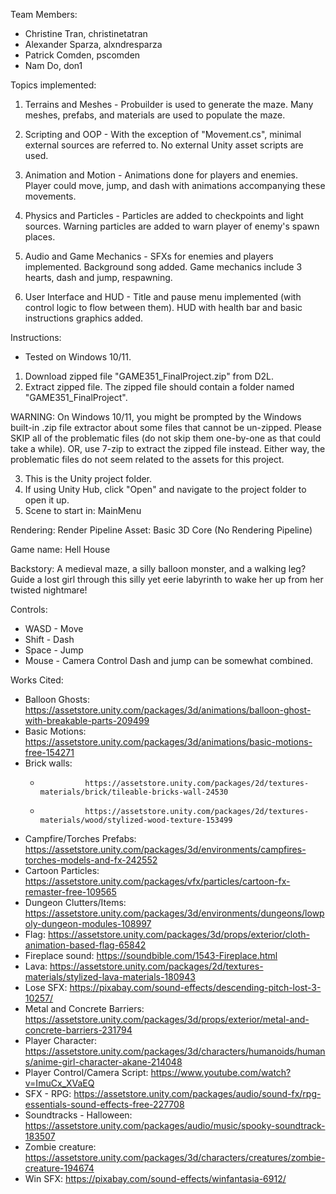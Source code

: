 Team Members:
- Christine Tran, christinetatran
- Alexander Sparza, alxndresparza
- Patrick Comden, pscomden
- Nam Do, don1


Topics implemented:
1. Terrains and Meshes		- Probuilder is used to generate the maze. Many meshes, prefabs, and materials are used to populate the maze.

2. Scripting and OOP			- With the exception of "Movement.cs", minimal external sources are referred to. No external Unity
					asset scripts are used.

3. Animation and Motion		- Animations done for players and enemies. Player could move, jump, and dash with animations accompanying
					these movements.

4. Physics and Particles		- Particles are added to checkpoints and light sources. Warning particles are added to warn player
					of enemy's spawn places.

5. Audio and Game Mechanics		- SFXs for enemies and players implemented. Background song added. Game mechanics include 3 hearts,
					dash and jump, respawning.

6. User Interface and HUD		- Title and pause menu implemented (with control logic to flow between them). HUD with health bar and
					basic instructions graphics added.


Instructions:
- Tested on Windows 10/11.

1. Download zipped file "GAME351_FinalProject.zip" from D2L.
2. Extract zipped file. The zipped file should contain a folder named "GAME351_FinalProject".

WARNING: On Windows 10/11, you might be prompted by the Windows built-in .zip file extractor about some files that cannot be un-zipped.
Please SKIP all of the problematic files (do not skip them one-by-one as that could take a while).
OR, use 7-zip to extract the zipped file instead. Either way, the problematic files do not seem related to the assets for this project.

3. This is the Unity project folder.
4. If using Unity Hub, click "Open" and navigate to the project folder to open it up.
5. Scene to start in: MainMenu


Rendering:
Render Pipeline Asset: Basic 3D Core (No Rendering Pipeline)


Game name: Hell House


Backstory: A medieval maze, a silly balloon monster, and a walking leg?
Guide a lost girl through this silly yet eerie labyrinth to wake her up from 
her twisted nightmare!


Controls:
- WASD - Move
- Shift - Dash
- Space - Jump
- Mouse - Camera Control
Dash and jump can be somewhat combined.


Works Cited:
- Balloon Ghosts:			https://assetstore.unity.com/packages/3d/animations/balloon-ghost-with-breakable-parts-209499
- Basic Motions:			https://assetstore.unity.com/packages/3d/animations/basic-motions-free-154271
- Brick walls:
	-				https://assetstore.unity.com/packages/2d/textures-materials/brick/tileable-bricks-wall-24530
	-				https://assetstore.unity.com/packages/2d/textures-materials/wood/stylized-wood-texture-153499
- Campfire/Torches Prefabs:		https://assetstore.unity.com/packages/3d/environments/campfires-torches-models-and-fx-242552
- Cartoon Particles:			https://assetstore.unity.com/packages/vfx/particles/cartoon-fx-remaster-free-109565
- Dungeon Clutters/Items:		https://assetstore.unity.com/packages/3d/environments/dungeons/lowpoly-dungeon-modules-108997
- Flag:				https://assetstore.unity.com/packages/3d/props/exterior/cloth-animation-based-flag-65842
- Fireplace sound:			https://soundbible.com/1543-Fireplace.html
- Lava:				https://assetstore.unity.com/packages/2d/textures-materials/stylized-lava-materials-180943
- Lose SFX:				https://pixabay.com/sound-effects/descending-pitch-lost-3-10257/
- Metal and Concrete Barriers:	https://assetstore.unity.com/packages/3d/props/exterior/metal-and-concrete-barriers-231794
- Player Character:			https://assetstore.unity.com/packages/3d/characters/humanoids/humans/anime-girl-character-akane-214048
- Player Control/Camera Script:	https://www.youtube.com/watch?v=ImuCx_XVaEQ
- SFX - RPG:				https://assetstore.unity.com/packages/audio/sound-fx/rpg-essentials-sound-effects-free-227708
- Soundtracks - Halloween:		https://assetstore.unity.com/packages/audio/music/spooky-soundtrack-183507
- Zombie creature:			https://assetstore.unity.com/packages/3d/characters/creatures/zombie-creature-194674
- Win SFX:				https://pixabay.com/sound-effects/winfantasia-6912/
